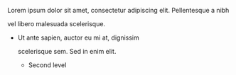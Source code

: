 Lorem ipsum dolor sit amet, consectetur
adipiscing elit. Pellentesque a nibh  

vel libero malesuada scelerisque.

- Ut ante sapien, auctor eu mi at, dignissim
    
  scelerisque sem. Sed in enim elit.
  - Second level
